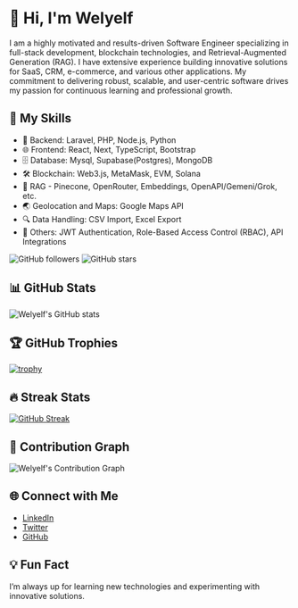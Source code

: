 # 👋 Hi, I'm Welyelf

I am a highly motivated and results-driven Software Engineer specializing in full-stack development, blockchain technologies, and Retrieval-Augmented Generation (RAG). I have extensive experience building innovative solutions for SaaS, CRM, e-commerce, and various other applications. My commitment to delivering robust, scalable, and user-centric software drives my passion for continuous learning and professional growth.

## 🚀 My Skills
- 🔧 Backend: Laravel, PHP, Node.js, Python
- 🌐 Frontend: React, Next, TypeScript, Bootstrap
- 🗄️ Database: Mysql, Supabase(Postgres), MongoDB
- 🛠️ Blockchain: Web3.js, MetaMask, EVM, Solana 
- 🤖 RAG - Pinecone, OpenRouter, Embeddings, OpenAPI/Gemeni/Grok, etc.
- 🌏 Geolocation and Maps: Google Maps API
- 🔍 Data Handling: CSV Import, Excel Export
- 📝 Others: JWT Authentication, Role-Based Access Control (RBAC), API Integrations

![GitHub followers](https://img.shields.io/github/followers/welyelf?style=social)
![GitHub stars](https://img.shields.io/github/stars/welyelf?style=social)


## 📊 GitHub Stats
![Welyelf's GitHub stats](https://github-readme-stats.vercel.app/api?username=welyelf&show_icons=true&theme=radical)

## 🏆 GitHub Trophies
[![trophy](https://github-profile-trophy.vercel.app/?username=welyelf&theme=darkhub&margin-w=15&margin-h=15)](https://github.com/ryo-ma/github-profile-trophy)

## 🔥 Streak Stats
[![GitHub Streak](https://streak-stats.demolab.com?user=welyelf&theme=radical&hide_border=true)](https://git.io/streak-stats)

## 🚀 Contribution Graph
![Welyelf's Contribution Graph](https://activity-graph.herokuapp.com/graph?username=welyelf&theme=redical)


## 🌐 Connect with Me
- [LinkedIn]([https://www.linkedin.com/in/welyelf](https://www.linkedin.com/in/welyelf-hisula-053559115/))
- [Twitter](https://x.com/WHisula)
- [GitHub](https://github.com/welyelf)

## 💡 Fun Fact
I’m always up for learning new technologies and experimenting with innovative solutions.
